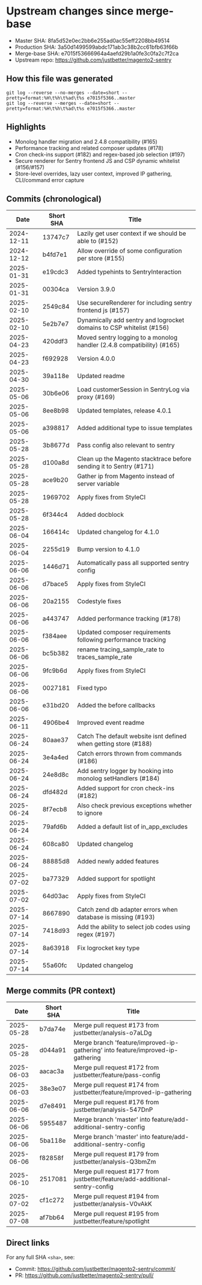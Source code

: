 # Upstream changes since merge-base

- Master SHA: 8fa5d52e0ec2bb6e255ad0ac55eff2208bb49514
- Production SHA: 3a50d1499599abdc171ab3c38b2cc61bfb63f66b
- Merge-base SHA: e7015f53666964a4aefd29b1a0fe3c0fa2c7f2ca
- Upstream repo: https://github.com/justbetter/magento2-sentry

## How this file was generated

```
git log --reverse --no-merges --date=short --pretty=format:%H\t%h\t%ad\t%s e7015f5366..master
git log --reverse --merges --date=short --pretty=format:%H\t%h\t%ad\t%s e7015f5366..master
```

## Highlights

- Monolog handler migration and 2.4.8 compatibility (#165)
- Performance tracking and related composer updates (#178)
- Cron check-ins support (#182) and regex-based job selection (#197)
- Secure renderer for Sentry frontend JS and CSP dynamic whitelist (#156/#157)
- Store-level overrides, lazy user context, improved IP gathering, CLI/command error capture

## Commits (chronological)

| Date | Short SHA | Title |
|------|-----------|-------|
| 2024-12-11 | 13747c7 | Lazily get user context if we should be able to (#152) |
| 2024-12-12 | b4fd7e1 | Allow override of some configuration per store (#155) |
| 2025-01-31 | e19cdc3 | Added typehints to SentryInteraction |
| 2025-01-31 | 00304ca | Version 3.9.0 |
| 2025-02-10 | 2549c84 | Use secureRenderer for including sentry frontend js (#157) |
| 2025-02-10 | 5e2b7e7 | Dynamically add sentry and logrocket domains to CSP whitelist (#156) |
| 2025-04-23 | 420ddf3 | Moved sentry logging to a monolog handler (2.4.8 compatibility) (#165) |
| 2025-04-23 | f692928 | Version 4.0.0 |
| 2025-04-30 | 39a118e | Updated readme |
| 2025-05-06 | 30b6e06 | Load customerSession in SentryLog via proxy (#169) |
| 2025-05-06 | 8ee8b98 | Updated templates, release 4.0.1 |
| 2025-05-06 | a398817 | Added additional type to issue templates |
| 2025-05-28 | 3b8677d | Pass config also relevant to sentry |
| 2025-05-28 | d100a8d | Clean up the Magento stacktrace before sending it to Sentry (#171) |
| 2025-05-28 | ace9b20 | Gather ip from Magento instead of server variable |
| 2025-05-28 | 1969702 | Apply fixes from StyleCI |
| 2025-05-28 | 6f344c4 | Added docblock |
| 2025-06-04 | 166414c | Updated changelog for 4.1.0 |
| 2025-06-04 | 2255d19 | Bump version to 4.1.0 |
| 2025-06-06 | 1446d71 | Automatically pass all supported sentry config |
| 2025-06-06 | d7bace5 | Apply fixes from StyleCI |
| 2025-06-06 | 20a2155 | Codestyle fixes |
| 2025-06-06 | a443747 | Added performance tracking (#178) |
| 2025-06-06 | f384aee | Updated composer requirements following performance tracking |
| 2025-06-06 | bc5b382 | rename tracing_sample_rate to traces_sample_rate |
| 2025-06-06 | 9fc9b6d | Apply fixes from StyleCI |
| 2025-06-06 | 0027181 | Fixed typo |
| 2025-06-06 | e31bd20 | Added the before callbacks |
| 2025-06-11 | 4906be4 | Improved event readme |
| 2025-06-24 | 80aae37 | Catch The default website isnt defined when getting store (#188) |
| 2025-06-24 | 3e4a4ed | Catch errors thrown from commands (#186) |
| 2025-06-24 | 24e8d8c | Add sentry logger by hooking into monolog setHandlers (#184) |
| 2025-06-24 | dfd482d | Added support for cron check-ins (#182) |
| 2025-06-24 | 8f7ecb8 | Also check previous exceptions whether to ignore |
| 2025-06-24 | 79afd6b | Added a default list of in_app_excludes |
| 2025-06-24 | 608ca80 | Updated changelog |
| 2025-06-24 | 88885d8 | Added newly added features |
| 2025-07-02 | ba77329 | Added support for spotlight |
| 2025-07-02 | 64d03ac | Apply fixes from StyleCI |
| 2025-07-14 | 8667890 | Catch zend db adapter errors when database is missing (#193) |
| 2025-07-14 | 7418d93 | Add the ability to select job codes using regex (#197) |
| 2025-07-14 | 8a63918 | Fix logrocket key type |
| 2025-07-14 | 55a60fc | Updated changelog |

## Merge commits (PR context)

| Date | Short SHA | Title |
|------|-----------|-------|
| 2025-05-28 | b7da74e | Merge pull request #173 from justbetter/analysis-o7aLDg |
| 2025-05-28 | d044a91 | Merge branch 'feature/improved-ip-gathering' into feature/improved-ip-gathering |
| 2025-06-03 | aacac3a | Merge pull request #172 from justbetter/feature/pass-config |
| 2025-06-03 | 38e3e07 | Merge pull request #174 from justbetter/feature/improved-ip-gathering |
| 2025-06-06 | d7e8491 | Merge pull request #176 from justbetter/analysis-547DnP |
| 2025-06-06 | 5955487 | Merge branch 'master' into feature/add-additional-sentry-config |
| 2025-06-06 | 5ba118e | Merge branch 'master' into feature/add-additional-sentry-config |
| 2025-06-06 | f82858f | Merge pull request #179 from justbetter/analysis-Q3bmZm |
| 2025-06-10 | 2517081 | Merge pull request #177 from justbetter/feature/add-additional-sentry-config |
| 2025-07-02 | cf1c272 | Merge pull request #194 from justbetter/analysis-V0vAkK |
| 2025-07-08 | af7bb64 | Merge pull request #195 from justbetter/feature/spotlight |

## Direct links

For any full SHA `<sha>`, see:
- Commit: https://github.com/justbetter/magento2-sentry/commit/<sha>
- PR: https://github.com/justbetter/magento2-sentry/pull/<number>


